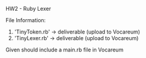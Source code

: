 HW2 - Ruby Lexer<br>

File Information:<br>
  1. 'TinyToken.rb' -> deliverable (upload to Vocareum)<br>
  2. 'TinyLexer.rb' -> deliverable (upload to Vocareum)<br>

Given should include a main.rb file in Vocareum
